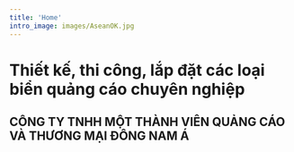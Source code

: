 ```yaml
---
title: 'Home'
intro_image: images/AseanOK.jpg
---
```


# Thiết kế, thi công, lắp đặt các loại biển quảng cáo chuyên nghiệp

## CÔNG TY TNHH MỘT THÀNH VIÊN QUẢNG CÁO VÀ THƯƠNG MẠI ĐÔNG NAM Á